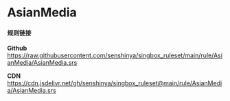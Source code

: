 # AsianMedia

#### 规则链接

**Github**
https://raw.githubusercontent.com/senshinya/singbox_ruleset/main/rule/AsianMedia/AsianMedia.srs

**CDN**
https://cdn.jsdelivr.net/gh/senshinya/singbox_ruleset@main/rule/AsianMedia/AsianMedia.srs